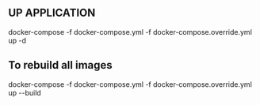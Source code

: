 ## UP APPLICATION

docker-compose -f docker-compose.yml -f docker-compose.override.yml up -d

## To rebuild all images

docker-compose -f docker-compose.yml -f docker-compose.override.yml up --build